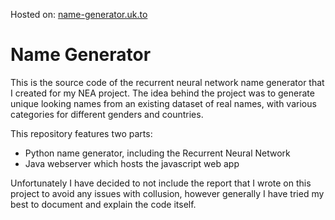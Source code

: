 Hosted on: [name-generator.uk.to](https://name-generator.uk.to)

# Name Generator

This is the source code of the recurrent neural network name generator that I created for my NEA project. The idea behind the project was to generate unique looking names from an existing dataset of real names, with various categories for different genders and countries. 

This repository features two parts:
- Python name generator, including the Recurrent Neural Network
- Java webserver which hosts the javascript web app

Unfortunately I have decided to not include the report that I wrote on this project to avoid any issues with collusion, however generally I have tried my best to document and explain the code itself.
